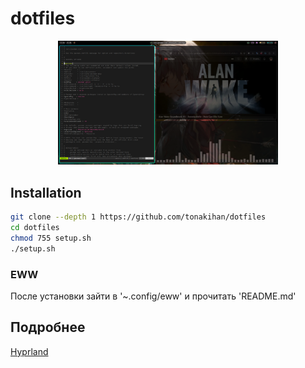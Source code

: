 # dotfiles
<p align="center"><img width=70% src="example/hypr.png" /></p>

## Installation
``` bash
git clone --depth 1 https://github.com/tonakihan/dotfiles
cd dotfiles
chmod 755 setup.sh
./setup.sh
```
### EWW
После установки зайти в '~.config/eww' и прочитать 'README.md'

## Подробнее

[Hyprland](https://gitgub.com/tonakihan/dotfiles/blob/main/guide/Hyprland.md)
